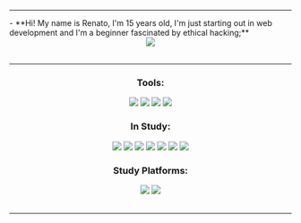<hr>
- **Hi! My name is Renato, I'm 15 years old, I'm just starting out in web development and I'm a beginner fascinated by ethical hacking;**
<br>
<div align="center">
  <img src="https://github-readme-stats.vercel.app/api/top-langs/?username=renatinnsx&layout=compact&theme=dark&border_color=000000"/>
</div>
<br><hr>
<div style="display: inline_block" align="center">
  <h3>Tools:</h3>
    <img src="https://img.shields.io/badge/Visual_Studio_Code-000000?style=for-the-badge&logo=Visual%20Studio%20Code&logoColor=0080FF"/>
    <img src="https://img.shields.io/badge/Notion-000000?style=for-the-badge&logo=notion&logoColor=white"/>
    <img src="https://img.shields.io/badge/Github-000000?style=for-the-badge&logo=github&logoColor=white"/>
    <img src="https://img.shields.io/badge/Windows-000000?style=for-the-badge&logo=Windows%2011&logoColor=00B9FF"/>
  <h3>In Study:</h3>
    <img src="https://img.shields.io/badge/Python-000000?style=for-the-badge&logo=Python"/>
    <img src="https://img.shields.io/badge/HTML-000000?style=for-the-badge&logo=HTML5&logoColor=E45126"/>
    <img src="https://img.shields.io/badge/CSS-000000?style=for-the-badge&logo=CSS3&logoColor=0C73B8"/>
    <img src="https://img.shields.io/badge/JavaScript-000000?style=for-the-badge&logo=JavaScript"/>
    <img src="https://img.shields.io/badge/Git-000000?style=for-the-badge&logo=git&logoColor=F54D27"/>
    <img src="https://img.shields.io/badge/Arch%20Linux-000000?style=for-the-badge&logo=Arch%20Linux"/>
    <img src="https://img.shields.io/badge/Kali%20Linux-000000?style=for-the-badge&logo=Kali%20Linux&logoColor=white&logoSize=auto"/>
  <h3>Study Platforms:</h3>
    <img src="https://img.shields.io/badge/Duolingo-000000?style=for-the-badge&logo=Duolingo&logoColor=58CC02"/>
    <img src="https://img.shields.io/badge/Udemy-000000?style=for-the-badge&logo=Udemy&logoColor=A435F0"/>
</div>
<br><hr>
